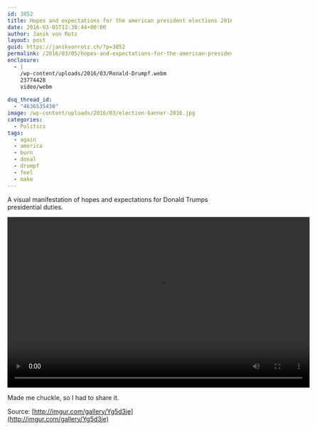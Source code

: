 ```yaml
---
id: 3852
title: Hopes and expectations for the american president elections 2016 from a european point of view
date: 2016-03-05T12:38:44+00:00
author: Janik von Rotz
layout: post
guid: https://janikvonrotz.ch/?p=3852
permalink: /2016/03/05/hopes-and-expectations-for-the-american-president-elections-2016-from-a-european-point-of-view/
enclosure:
  - |
    /wp-content/uploads/2016/03/Ronald-Drumpf.webm
    23774428
    video/webm
    
dsq_thread_id:
  - "4636535430"
image: /wp-content/uploads/2016/03/election-banner-2016.jpg
categories:
  - Politics
tags:
  - again
  - america
  - burn
  - donal
  - drumpf
  - feel
  - make
---
```

A visual manifestation of hopes and expectations for Donald Trumps presidential duties.

<video width="680" height="384" controls><source src="/wp-content/uploads/2016/03/Ronald-Drumpf.webm" type="video/webm">Your browser does not support the video tag.</video>

Made me chuckle, so I had to share it.

Source: [http://imgur.com/gallery/Yg5d3je](http://imgur.com/gallery/Yg5d3je)